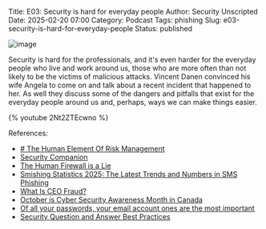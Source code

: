 Title: E03: Security is hard for everyday people
Author: Security Unscripted
Date: 2025-02-20 07:00
Category: Podcast
Tags: phishing
Slug: e03-security-is-hard-for-everyday-people
Status: published

![image]({static}/covers/e03.png)

Security is hard for the professionals, and it's even harder for the everyday people who live and work around us, those who are more often than not likely to be the victims of malicious attacks.  Vincent Danen convinced his wife Angela to come on and talk about a recent incident that happened to her.  As well they discuss some of the dangers and pitfalls that exist for the everyday people around us and, perhaps, ways we can make things easier.

{% youtube 2Nt2ZTEcwno %}

References:
* [# The Human Element Of Risk Management](https://www.forbes.com/councils/forbestechcouncil/2025/02/06/the-human-element-of-risk-management/)
* [Security Companion](https://security-companion.net/en/)
* [The Human Firewall is a Lie](https://www.anitian.com/human-firewall-lie/)
* [Smishing Statistics 2025: The Latest Trends and Numbers in SMS Phishing](https://keepnetlabs.com/blog/smishing-statistics-the-latest-trends-and-numbers-in-sms-phishing)
* [What Is CEO Fraud?](https://www.proofpoint.com/au/threat-reference/ceo-fraud)
* [October is Cyber Security Awareness Month in Canada](https://www.getcybersafe.gc.ca/en/cyber-security-awareness-month)
* [Of all your passwords, your email account ones are the most important](https://www.getsafeonline.org/personal/blog-item/of-all-your-passwords-your-email-account-ones-are-the-most-important/)
* [Security Question and Answer Best Practices](https://www.keepersecurity.com/blog/2024/05/17/security-question-and-answer-best-practices/)
